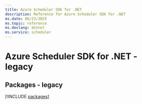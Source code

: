 ```yaml
---
title: Azure Scheduler SDK for .NET
description: Reference for Azure Scheduler SDK for .NET
ms.date: 06/23/2025
ms.topic: reference
ms.devlang: dotnet
ms.service: scheduler
---
```

# Azure Scheduler SDK for .NET - legacy
## Packages - legacy
[!INCLUDE [packages](scheduler-index.md)]